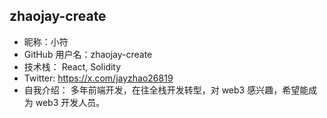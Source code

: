 ## zhaojay-create

- 昵称：小符
- GitHub 用户名：zhaojay-create
- 技术栈： React, Solidity
- Twitter: https://x.com/jayzhao26819
- 自我介绍： 多年前端开发，在往全栈开发转型，对 web3 感兴趣，希望能成为 web3 开发人员。
